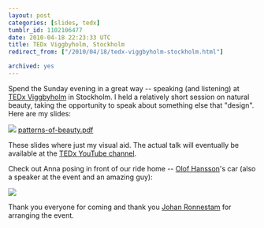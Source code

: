 ```yaml
---
layout: post
categories: [slides, tedx]
tumblr_id: 1102106477  
date: 2010-04-18 22:23:33 UTC
title: TEDx Viggbyholm, Stockholm
redirect_from: ["/2010/04/18/tedx-viggbyholm-stockholm.html"]

archived: yes
---
```


Spend the Sunday evening in a great way -- speaking (and listening) at [TEDx Viggbyholm](http://www.tedxviggbyholm.com/) in Stockholm. I held a relatively short session on natural beauty, taking the opportunity to speak about something else that "design". Here are my slides:

<a href="https://dl.dropbox.com/s/e5gifrzpivteitr/patterns-of-beauty.pdf?dl=1"><img src="//farm5.static.flickr.com/4011/4532838264_29ff56df7d_o.png"></a>
<a href="https://dl.dropbox.com/s/e5gifrzpivteitr/patterns-of-beauty.pdf?dl=1">patterns-of-beauty.pdf</a>

These slides where just my visual aid. The actual talk will eventually be available at the [TEDx YouTube channel](http://www.youtube.com/user/TEDxTalks).

Check out Anna posing in front of our ride home -- [Olof Hansson](http://whitelines.se/)'s car (also a speaker at the event and an amazing guy):

[<img src="//farm5.static.flickr.com/4018/4532872428_09ae17ff55_b.jpg">](http://www.flickr.com/photos/rsms/tags/tedxvigg/)

Thank you everyone for coming and thank you [Johan Ronnestam](http://www.ronnestam.com/) for arranging the event.
